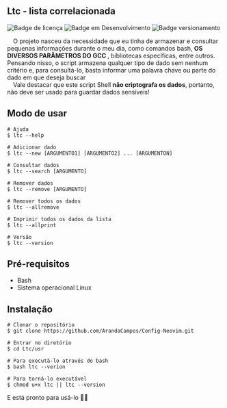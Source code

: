 ## Ltc - lista correlacionada

![Badge de licença](http://img.shields.io/static/v1?label=LICENÇA&message=GNU&color=sucess&style=for-the-badge)   ![Badge em Desenvolvimento](http://img.shields.io/static/v1?label=STATUS&message=CONCLUÍDO&color=sucess&style=for-the-badge)   ![Badge versionamento](http://img.shields.io/static/v1?label=VERSAO&message=1.0&color=sucess&style=for-the-badge)

&emsp;O projeto nasceu da necessidade que eu tinha de armazenar e consultar pequenas informações durante o meu dia, como comandos bash, <strong>OS DIVERSOS PARÂMETROS DO GCC </strong>, bibliotecas específicas, entre outros. Pensando nisso, o script armazena qualquer tipo de dado sem nenhum critério e, para consultá-lo, basta informar uma palavra chave ou parte do dado em que deseja buscar<br>
&emsp;Vale destacar que este script Shell <strong>não criptografa os dados</strong>, portanto, não deve ser usado para guardar dados sensíveis!

## Modo de usar

    # Ajuda
    $ ltc --help

    # Adicionar dado
    $ ltc --new [ARGUMENTO1] [ARGUMENTO2] ... [ARGUMENTON]

    # Consultar dados
    $ ltc --search [ARGUMENTO]

    # Remover dados
    $ ltc --remove [ARGUMENTO]

    # Remover todos os dados
    $ ltc --allremove

    # Imprimir todos os dados da lista
    $ ltc --allprint

    # Versão
    $ ltc --version

## Pré-requisitos

- Bash
- Sistema operacional Linux

## Instalação

    # Clonar o repositório
    $ git clone https://github.com/ArandaCampos/Config-Neovim.git

    # Entrar no diretório
    $ cd Ltc/usr

    # Para executá-lo através do bash
    $ bash ltc --verion

    # Para torná-lo executável
    $ chmod u+x ltc || ltc --version


E está pronto para usá-lo 👨‍💻

